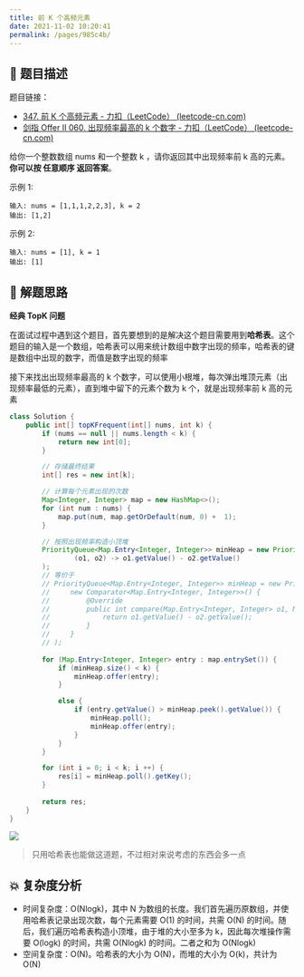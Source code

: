 ```yaml
---
title: 前 K 个高频元素
date: 2021-11-02 10:20:41
permalink: /pages/985c4b/
---
```


## 📃 题目描述

题目链接：

- [347. 前 K 个高频元素 - 力扣（LeetCode） (leetcode-cn.com)](https://leetcode-cn.com/problems/top-k-frequent-elements/)
- [剑指 Offer II 060. 出现频率最高的 k 个数字 - 力扣（LeetCode） (leetcode-cn.com)](https://leetcode-cn.com/problems/g5c51o/)

给你一个整数数组 nums 和一个整数 k ，请你返回其中出现频率前 k 高的元素。**你可以按 任意顺序 返回答案**。

示例 1:

```
输入: nums = [1,1,1,2,2,3], k = 2
输出: [1,2]
```

示例 2:

```
输入: nums = [1], k = 1
输出: [1]
```

## 🔔 解题思路

**经典 TopK 问题**

在面试过程中遇到这个题目，首先要想到的是解决这个题目需要用到**哈希表**。这个题目的输入是一个数组，哈希表可以用来统计数组中数字出现的频率，哈希表的键是数组中出现的数字，而值是数字出现的频率

接下来找出出现频率最高的 k 个数字，可以使用小根堆，每次弹出堆顶元素（出现频率最低的元素），直到堆中留下的元素个数为 k 个，就是出现频率前 k 高的元素


```java
class Solution {
    public int[] topKFrequent(int[] nums, int k) {
        if (nums == null || nums.length < k) {
            return new int[0];
        }

        // 存储最终结果
        int[] res = new int[k];

        // 计算每个元素出现的次数
        Map<Integer, Integer> map = new HashMap<>();
        for (int num : nums) {
            map.put(num, map.getOrDefault(num, 0) +  1);
        }

        // 按照出现频率构造小顶堆
        PriorityQueue<Map.Entry<Integer, Integer>> minHeap = new PriorityQueue<>(
                (o1, o2) -> o1.getValue() - o2.getValue()
        );
        // 等价于
        // PriorityQueue<Map.Entry<Integer, Integer>> minHeap = new PriorityQueue<>(
        //     new Comparator<Map.Entry<Integer, Integer>>() {
        //         @Override
        //         public int compare(Map.Entry<Integer, Integer> o1, Map.Entry<Integer, Integer> o2) {
        //             return o1.getValue() - o2.getValue();
        //         }
        //     }
        // );
        
        for (Map.Entry<Integer, Integer> entry : map.entrySet()) {
            if (minHeap.size() < k) {
                minHeap.offer(entry);
            }

            else {
                if (entry.getValue() > minHeap.peek().getValue()) {
                    minHeap.poll();
                    minHeap.offer(entry);
                }
            }
        }

        for (int i = 0; i < k; i ++) {
            res[i] = minHeap.poll().getKey();
        }
        
        return res;
    }
}
```

![](https://cs-wiki.oss-cn-shanghai.aliyuncs.com/img/20211102104309.png)

> 只用哈希表也能做这道题，不过相对来说考虑的东西会多一点

## 💥 复杂度分析

- 时间复杂度：O(Nlogk)，其中 N 为数组的长度。我们首先遍历原数组，并使用哈希表记录出现次数，每个元素需要 O(1) 的时间，共需 O(N) 的时间。随后，我们遍历哈希表构造小顶堆，由于堆的大小至多为 k，因此每次堆操作需要 O(logk) 的时间，共需 O(Nlogk) 的时间。二者之和为 O(Nlogk)
- 空间复杂度：O(N)。哈希表的大小为 O(N)，而堆的大小为 O(k)，共计为 O(N)

